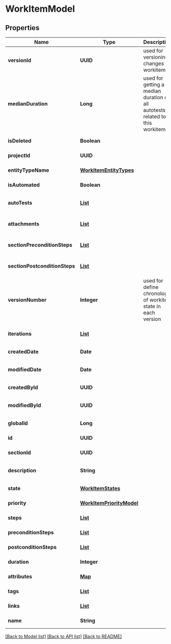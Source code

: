 # WorkItemModel
## Properties

| Name | Type | Description | Notes |
|------------ | ------------- | ------------- | -------------|
| **versionId** | **UUID** | used for versioning changes in workitem | [default to null] |
| **medianDuration** | **Long** | used for getting a median duration of all autotests related to this workitem | [default to null] |
| **isDeleted** | **Boolean** |  | [default to null] |
| **projectId** | **UUID** |  | [default to null] |
| **entityTypeName** | [**WorkItemEntityTypes**](WorkItemEntityTypes.md) |  | [default to null] |
| **isAutomated** | **Boolean** |  | [default to null] |
| **autoTests** | [**List**](AutoTestModel.md) |  | [optional] [default to null] |
| **attachments** | [**List**](AttachmentModel.md) |  | [optional] [default to null] |
| **sectionPreconditionSteps** | [**List**](StepModel.md) |  | [optional] [default to null] |
| **sectionPostconditionSteps** | [**List**](StepModel.md) |  | [optional] [default to null] |
| **versionNumber** | **Integer** | used for define chronology of workitem state in each version | [default to null] |
| **iterations** | [**List**](IterationModel.md) |  | [optional] [default to null] |
| **createdDate** | **Date** |  | [default to null] |
| **modifiedDate** | **Date** |  | [optional] [default to null] |
| **createdById** | **UUID** |  | [default to null] |
| **modifiedById** | **UUID** |  | [optional] [default to null] |
| **globalId** | **Long** |  | [default to null] |
| **id** | **UUID** |  | [default to null] |
| **sectionId** | **UUID** |  | [default to null] |
| **description** | **String** |  | [optional] [default to null] |
| **state** | [**WorkItemStates**](WorkItemStates.md) |  | [default to null] |
| **priority** | [**WorkItemPriorityModel**](WorkItemPriorityModel.md) |  | [default to null] |
| **steps** | [**List**](StepModel.md) |  | [default to null] |
| **preconditionSteps** | [**List**](StepModel.md) |  | [default to null] |
| **postconditionSteps** | [**List**](StepModel.md) |  | [default to null] |
| **duration** | **Integer** |  | [default to null] |
| **attributes** | [**Map**](AnyType.md) |  | [default to null] |
| **tags** | [**List**](TagPutModel.md) |  | [default to null] |
| **links** | [**List**](LinkModel.md) |  | [default to null] |
| **name** | **String** |  | [default to null] |

[[Back to Model list]](../README.md#documentation-for-models) [[Back to API list]](../README.md#documentation-for-api-endpoints) [[Back to README]](../README.md)

